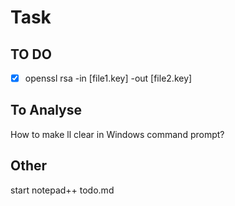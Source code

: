 # Task
## TO DO
 - [x] openssl rsa -in [file1.key] -out [file2.key]

## To Analyse 
How to make ll clear in Windows command prompt?

## Other
start notepad++ todo.md

